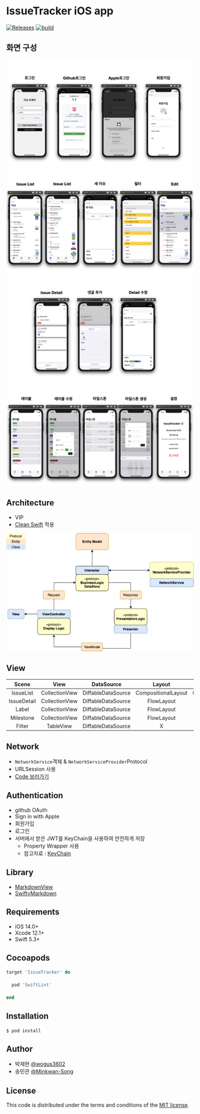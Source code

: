 # IssueTracker iOS app 
[![Releases](https://img.shields.io/github/v/release/boostcamp-2020/IssueTracker-3)](https://github.com/boostcamp-2020/IssueTracker-3/releases)
[![build](https://github.com/boostcamp-2020/IssueTracker-3/workflows/iOS%20CI/badge.svg)](https://github.com/boostcamp-2020/IssueTracker-3/actions)

## 화면 구성
![001](./Image/이미지.001.jpeg)
![002](./Image/이미지.002.jpeg)
![003](./Image/이미지.003.jpeg)
![004](./Image/이미지.004.jpeg)

## Architecture
- VIP
- [Clean Swift](https://clean-swift.com/) 적용


![diagram](./Image/diagram.jpg)

## View
| Scene | View | DataSource | Layout | Cell |
|:-:|:-:|:-:|:-:|:-:|
| IssueList | CollectionView | DiffableDataSource | CompositionalLayout | CollectionViewListCell |
| IssueDetail | CollectionView | DiffableDataSource | FlowLayout | CollectionViewCell |
| Label | CollectionView | DiffableDataSource | FlowLayout | CollectionViewCell |
| Milestone | CollectionView | DiffableDataSource | FlowLayout | CollectionViewCell |
| Filter | TableView | DiffableDataSource | X | TableViewCell |

## Network
- `NetworkService`객체 & `NetworkServiceProvider`Protocol
- URLSession 사용
- [Code 보러가기](https://github.com/boostcamp-2020/IssueTracker-3/tree/master/iOS/IssueTracker/IssueTracker/Network)

## Authentication
- github OAuth
- Sign in with Apple
- 회원가입
- 로그인
- 서버에서 받은 JWT를 KeyChain을 사용하여 안전하게 저장
   - Property Wrapper 사용
   - 참고자료 : [KeyChain](https://medium.com/@justfaceit/ios-%EC%95%B1-%EB%B6%80%ED%92%88-%EB%A7%8C%EB%93%A4%EA%B8%B0-1-preferencestorage-%EC%84%A4%EC%A0%95-%EC%A0%80%EC%9E%A5%EC%9D%84-%EC%9C%84%ED%95%9C-%EA%B3%B5%ED%86%B5-%ED%81%B4%EB%9E%98%EC%8A%A4-2eb2c27af941)
   
## Library
- [MarkdownView](https://github.com/keitaoouchi/MarkdownView)
- [SwiftyMarkdown](https://github.com/SimonFairbairn/SwiftyMarkdown)

## Requirements
 - iOS 14.0+
 - Xcode 12.1+
 - Swift 5.3+
 
## Cocoapods
```ruby
target 'IssueTracker' do

  pod 'SwiftLint'

end
```

## Installation
```
$ pod install
```


## Author
- 박재현 [@wogus3602](https://github.com/wogus3602)
- 송민관 [@Minkwan-Song](https://github.com/Minkwan-Song)


## License
This code is distributed under the terms and conditions of the [MIT license](LICENSE). 
